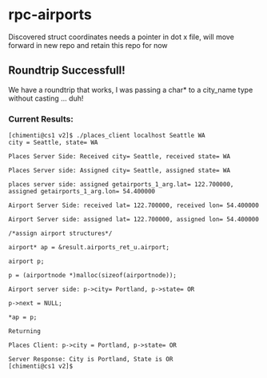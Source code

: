 # rpc-airports

Discovered struct coordinates needs a pointer in dot x file, will move forward in new repo and retain this repo for now

## Roundtrip Successfull!

We have a roundtrip that works, I was passing a char* to a city_name type without casting ... duh!

### Current Results:

```
[chimenti@cs1 v2]$ ./places_client localhost Seattle WA
city = Seattle, state= WA

Places Server Side: Received city= Seattle, received state= WA

Places Server side: Assigned city= Seattle, assigned state= WA

places server side: assigned getairports_1_arg.lat= 122.700000, assigned getairports_1_arg.lon= 54.400000

Airport Server Side: received lat= 122.700000, received lon= 54.400000

Airport Server side: assigned lat= 122.700000, assigned lon= 54.400000

/*assign airport structures*/

airport* ap = &result.airports_ret_u.airport;

airport p;

p = (airportnode *)malloc(sizeof(airportnode));

Airport server side: p->city= Portland, p->state= OR

p->next = NULL;

*ap = p;

Returning

Places Client: p->city = Portland, p->state= OR

Server Response: City is Portland, State is OR
[chimenti@cs1 v2]$
```

